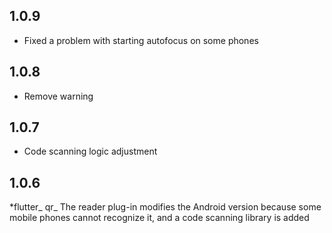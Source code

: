 ## 1.0.9
* Fixed a problem with starting autofocus on some phones
## 1.0.8
* Remove warning
## 1.0.7
* Code scanning logic adjustment
## 1.0.6
*flutter_ qr_ The reader plug-in modifies the Android version because some mobile phones cannot recognize it, and a code scanning library is added